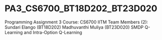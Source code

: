 # PA3_CS6700_BT18D202_BT23D020
Programming Assignment 3 Course: CS6700 IITM  Team Members (2): Sundari Elango (BT18D202) Madhuvanthi Muliya (BT23D020)  SMDP Q-Learning and Intra-Option Q-Learning
